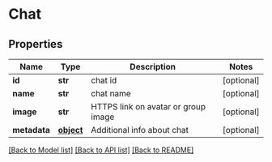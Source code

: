 # Chat

## Properties
Name | Type | Description | Notes
------------ | ------------- | ------------- | -------------
**id** | **str** | chat id | [optional] 
**name** | **str** | chat name | [optional] 
**image** | **str** | HTTPS link on avatar or group image | [optional] 
**metadata** | [**object**](.md) | Additional info about chat | [optional] 

[[Back to Model list]](../README.md#documentation-for-models) [[Back to API list]](../README.md#documentation-for-api-endpoints) [[Back to README]](../README.md)


